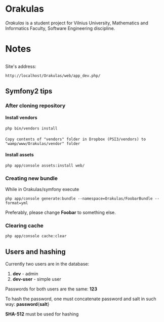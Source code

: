 # Orakulas

*Orakulas* is a student project for Vilnius University, Mathematics and Informatics Faculty, Software Engineering discipline.

# Notes

##

Site's address:

    http://localhost/Orakulas/web/app_dev.php/

## Symfony2 tips

### After cloning repository

#### Install vendors

    php bin/vendors install

####

    Copy contents of "vendors" folder in Dropbox (PSI3/vendors) to "wamp/www/Orakulas/vendor" folder

#### Install assets

    php app/console assets:install web/

### Creating new bundle

While in Orakulas/symfony execute

    php app/console generate:bundle --namespace=Orakulas/FoobarBundle --format=yml

Preferably, please change **Foobar** to something else.

### Clearing cache

    php app/console cache:clear

## Users and hashing

Currently two users are in the database:

  1. **dev** - admin
  2. **dev-user** - simple user

Passwords for both users are the same: **123**

To hash the password, one must concatenate password and salt in such way: **password**{**salt**}

**SHA-512** must be used for hashing
